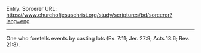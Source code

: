 Entry: Sorcerer
URL: https://www.churchofjesuschrist.org/study/scriptures/bd/sorcerer?lang=eng

---

One who foretells events by casting lots (Ex. 7:11; Jer. 27:9; Acts 13:6; Rev. 21:8).
